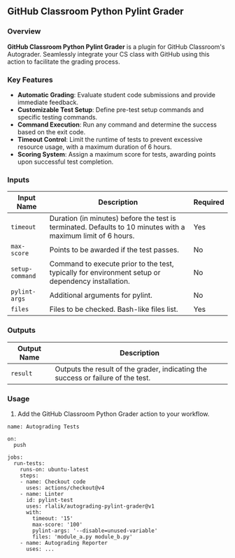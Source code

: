 ## GitHub Classroom Python Pylint Grader

### Overview
**GitHub Classroom Python Pylint Grader** is a plugin for GitHub Classroom's Autograder. Seamlessly integrate your CS class with GitHub using this action to facilitate the grading process.

### Key Features
- **Automatic Grading**: Evaluate student code submissions and provide immediate feedback.
- **Customizable Test Setup**: Define pre-test setup commands and specific testing commands.
- **Command Execution**: Run any command and determine the success based on the exit code.
- **Timeout Control**: Limit the runtime of tests to prevent excessive resource usage, with a maximum duration of 6 hours.
- **Scoring System**: Assign a maximum score for tests, awarding points upon successful test completion.

### Inputs

| Input Name      | Description                                                                                                     | Required |
|-----------------|-----------------------------------------------------------------------------------------------------------------|----------|
| `timeout`       | Duration (in minutes) before the test is terminated. Defaults to 10 minutes with a maximum limit of 6 hours.    | Yes      |
| `max-score`     | Points to be awarded if the test passes.                                                                        | No       |
| `setup-command` | Command to execute prior to the test, typically for environment setup or dependency installation.               | No       |
| `pylint-args`   | Additional arguments for pylint.                                                                                | No       |
| `files`         | Files to be checked. Bash-like files list.                                                                      | Yes      |

### Outputs

| Output Name | Description                        |
|-------------|------------------------------------|
| `result`    | Outputs the result of the grader, indicating the success or failure of the test.  |

### Usage

1. Add the GitHub Classroom Python Grader action to your workflow.

```
name: Autograding Tests

on:
  push

jobs:
  run-tests:
    runs-on: ubuntu-latest
    steps:
    - name: Checkout code
      uses: actions/checkout@v4
    - name: Linter
      id: pylint-test
      uses: rlalik/autograding-pylint-grader@v1
      with:
        timeout: '15'
        max-score: '100'
        pylint-args: '--disable=unused-variable'
        files: 'module_a.py module_b.py'
    - name: Autograding Reporter
      uses: ...
```

